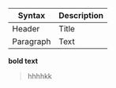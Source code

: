 | Syntax | Description |
| ----------- | ----------- |
| Header | Title |
| Paragraph | Text |

**bold text**
> hhhhkk